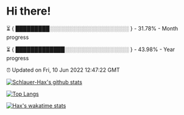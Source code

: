 # Hi there!

⏳ { █████████░░░░░░░░░░░░░░░░░░░░░ } - 31.78% - Month progress

⏳ { █████████████░░░░░░░░░░░░░░░░░ } - 43.98% - Year progress

⏰ Updated on Fri, 10 Jun 2022 12:47:22 GMT


[![Schlauer-Hax's github stats](https://github-readme-stats.vercel.app/api?username=Schlauer-Hax&show_icons=true&theme=dark&count_private=true)](https://github.com/Schlauer-Hax)


[![Top Langs](https://github-readme-stats.vercel.app/api/top-langs/?username=Schlauer-Hax&layout=compact&theme=dark)](https://github.com/Schlauer-Hax?tab=repositories)


[![Hax's wakatime stats](https://github-readme-stats.vercel.app/api/wakatime?username=Hax&theme=dark)](https://wakatime.com/@Hax)


